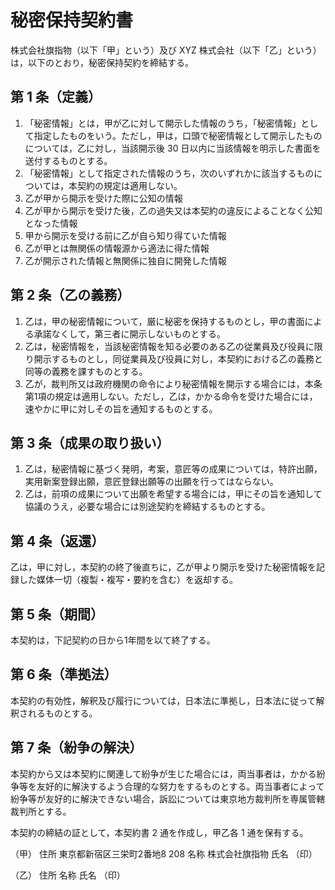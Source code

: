 # 秘密保持契約書

株式会社旗指物（以下「甲」という）及び XYZ 株式会社（以下「乙」という）は，以下のとおり，秘密保持契約を締結する。

## 第 1 条（定義）

1. 「秘密情報」とは，甲が乙に対して開示した情報のうち，「秘密情報」として指定したものをいう。ただし，甲は，口頭で秘密情報として開示したものについては，乙に対し，当該開示後 30 日以内に当該情報を明示した書面を送付するものとする。
1. 「秘密情報」として指定された情報のうち，次のいずれかに該当するものについては，本契約の規定は適用しない。
  1. 乙が甲から開示を受けた際に公知の情報
  1. 乙が甲から開示を受けた後，乙の過失又は本契約の違反によることなく公知となった情報
  1. 甲から開示を受ける前に乙が自ら知り得ていた情報
  1. 乙が甲とは無関係の情報源から適法に得た情報
  1. 乙が開示された情報と無関係に独自に開発した情報

## 第 2 条（乙の義務）

1. 乙は，甲の秘密情報について，厳に秘密を保持するものとし，甲の書面による承諾なくして，第三者に開示しないものとする。
1. 乙は，秘密情報を，当該秘密情報を知る必要のある乙の従業員及び役員に限り開示するものとし，同従業員及び役員に対し，本契約における乙の義務と同等の義務を課すものとする。
1. 乙が，裁判所又は政府機関の命令により秘密情報を開示する場合には，本条第1項の規定は適用しない。ただし，乙は，かかる命令を受けた場合には，速やかに甲に対しその旨を通知するものとする。

## 第 3 条（成果の取り扱い）

1. 乙は，秘密情報に基づく発明，考案，意匠等の成果については，特許出願，実用新案登録出願，意匠登録出願等の出願を行ってはならない。
1. 乙は，前項の成果について出願を希望する場合には，甲にその旨を通知して協議のうえ，必要な場合には別途契約を締結するものとする。

## 第 4 条（返還）

乙は，甲に対し，本契約の終了後直ちに，乙が甲より開示を受けた秘密情報を記録した媒体一切（複製・複写・要約を含む）を返却する。

## 第 5 条（期間）

本契約は，下記契約の日から1年間を以て終了する。

## 第 6 条（準拠法）

本契約の有効性，解釈及び履行については，日本法に準拠し，日本法に従って解釈されるものとする。

## 第 7 条（紛争の解決）

本契約から又は本契約に関連して紛争が生じた場合には，両当事者は，かかる紛争等を友好的に解決するよう合理的な努力をするものとする。両当事者によって紛争等が友好的に解決できない場合，訴訟については東京地方裁判所を専属管轄裁判所とする。

本契約の締結の証として，本契約書 2 通を作成し，甲乙各 1 通を保有する。

（甲）
住所 東京都新宿区三栄町2番地8 208
名称 株式会社旗指物
氏名                                  （印）

（乙）
住所
名称
氏名                                  （印）
